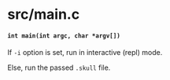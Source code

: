 # src/main.c

#### `int main(int argc, char *argv[])`
If `-i` option is set, run in interactive (repl) mode.

Else, run the passed `.skull` file.

